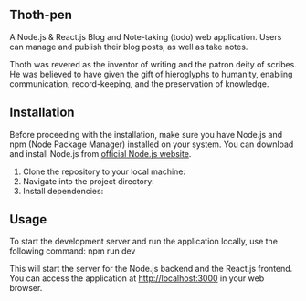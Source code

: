 ## Thoth-pen

A Node.js & React.js Blog and Note-taking (todo) web application. Users can manage and publish their blog posts, as well as take notes.

Thoth was revered as the inventor of writing and the patron deity of scribes. 
He was believed to have given the gift of hieroglyphs to humanity, enabling communication, record-keeping, and the preservation of knowledge.

## Installation

Before proceeding with the installation, make sure you have Node.js and npm (Node Package Manager) installed on your system. You can download and install Node.js from [official Node.js website](https://nodejs.org/).

1. Clone the repository to your local machine:
2. Navigate into the project directory:
3. Install dependencies:
   
## Usage

To start the development server and run the application locally, use the following command: npm run dev

This will start the server for the Node.js backend and the React.js frontend. You can access the application at [http://localhost:3000](http://localhost:3000) in your web browser.
